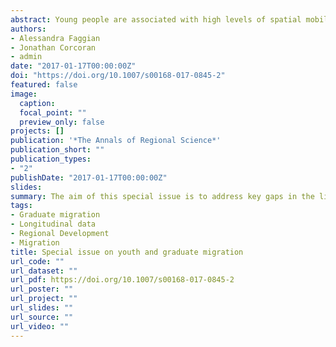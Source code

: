 ```yaml
---
abstract: Young people are associated with high levels of spatial mobility which is linked to a series of life course events, involving leaving the parental home, skills development, partnership and family formation, and entry to the labour force (Rogers et al. 1978). These life course events, and their associated spatial mobility, have important consequences for both individual employment outcomes and the economic vitality of local labour markets (Faggian and McCann 2009; Venhorst et al. 2010; Corcoran and Faggian 2017). Existing scholarship has highlighted that this spatial mobility is not uniform across the urban hierarchy. Rural areas are subject to persistent pressures to attract and retain youth and in particular young educated people to help redress accelerating ageing populations and replenishing labour gaps as well as to act as a key ingredient in stimulating economic development (Corcoran et al. 2010; Stockdale 2006). In contrast, larger metropolitan areas are magnets attracting the ‘best’ and the ‘brightest’ (Costa and Kahn 2000; Ritsilä and Ovaskainen 2001). At the expense of smaller towns and rural areas, young people migrate up the urban hierarchy in search of enhanced education, employment and lifestyle opportunities (Artz 2003; Gibson and McKenzie 2012).
authors:
- Alessandra Faggian
- Jonathan Corcoran
- admin
date: "2017-01-17T00:00:00Z"
doi: "https://doi.org/10.1007/s00168-017-0845-2"
featured: false
image:
  caption: 
  focal_point: ""
  preview_only: false
projects: []
publication: '*The Annals of Regional Science*'
publication_short: ""
publication_types:
- "2"
publishDate: "2017-01-17T00:00:00Z"
slides: 
summary: The aim of this special issue is to address key gaps in the literature of youth and graduate migration.
tags:
- Graduate migration
- Longitudinal data
- Regional Development
- Migration
title: Special issue on youth and graduate migration
url_code: ""
url_dataset: ""
url_pdf: https://doi.org/10.1007/s00168-017-0845-2
url_poster: ""
url_project: ""
url_slides: ""
url_source: ""
url_video: ""
---
```


